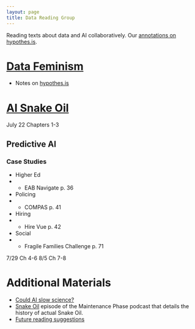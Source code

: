 ```yaml
---
layout: page
title: Data Reading Group
---
```

Reading texts about data and AI collaboratively.
Our [annotations on hypothes.is](https://hypothes.is/groups/4bnqzdi7/data-reading-group).

# [Data Feminism](https://data-feminism.mitpress.mit.edu/)
- Notes on [hypothes.is](https://hypothes.is/groups/4bnqzdi7/data-reading-group)<br>

# [AI Snake Oil](https://www.aisnakeoil.com/)

July 22 Chapters 1-3
## Predictive AI
### Case Studies
- Higher Ed
- - EAB Navigate p. 36
- Policing
- - COMPAS p. 41
- Hiring
- - Hire Vue p. 42
- Social
- - Fragile Families Challenge p. 71

7/29 Ch 4-6
8/5 Ch 7-8

# Additional Materials
- [Could AI slow science?](https://www.aisnakeoil.com/p/could-ai-slow-science)
- [Snake Oil](https://podcasts.apple.com/us/podcast/snake-oil/id1535408667?i=1000507558767) episode of the Maintenance Phase podcast that details the history of actual Snake Oil.
- [Future reading suggestions](https://livejohnshopkins-my.sharepoint.com/:x:/g/personal/emcginn5_jh_edu/Ed8MTOIWqpZBg66fLKKjuBsBGDQoxONAcEc3PHqN3TdKjg)
